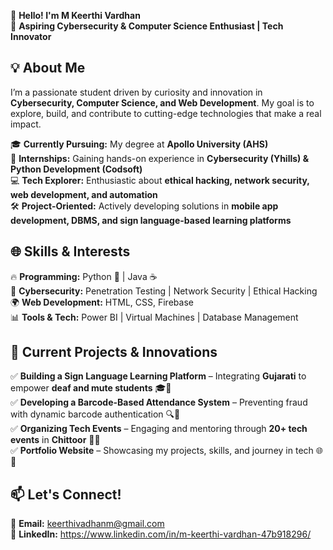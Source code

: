  👋 **Hello! I'm M Keerthi Vardhan**  
🚀 **Aspiring Cybersecurity & Computer Science Enthusiast | Tech Innovator**  

## 💡 **About Me**  
I’m a passionate student driven by curiosity and innovation in **Cybersecurity, Computer Science, and Web Development**. My goal is to explore, build, and contribute to cutting-edge technologies that make a real impact.  

🎓 **Currently Pursuing:** My degree at **Apollo University (AHS)**  
🌱 **Internships:** Gaining hands-on experience in **Cybersecurity (Yhills) & Python Development (Codsoft)**  
💻 **Tech Explorer:** Enthusiastic about **ethical hacking, network security, web development, and automation**  
🛠️ **Project-Oriented:** Actively developing solutions in **mobile app development, DBMS, and sign language-based learning platforms**  

## 🌐 **Skills & Interests**  
🔥 **Programming:** Python 🐍 | Java ☕  
🔐 **Cybersecurity:** Penetration Testing | Network Security | Ethical Hacking  
🌍 **Web Development:** HTML, CSS, Firebase  
📊 **Tools & Tech:** Power BI | Virtual Machines | Database Management  

## 🚀 **Current Projects & Innovations**  
✅ **Building a Sign Language Learning Platform** – Integrating **Gujarati** to empower **deaf and mute students** 🎓🤝  
✅ **Developing a Barcode-Based Attendance System** – Preventing fraud with dynamic barcode authentication 🔍📌  
✅ **Organizing Tech Events** – Engaging and mentoring through **20+ tech events** in **Chittoor** 🎤💡  
✅ **Portfolio Website** – Showcasing my projects, skills, and journey in tech 🌐🚀  

## 📫 **Let's Connect!**  
📩 **Email:** keerthivadhanm@gmail.com  
🔗 **LinkedIn:** https://www.linkedin.com/in/m-keerthi-vardhan-47b918296/  
